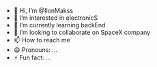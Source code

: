 - 👋 Hi, I’m @IlonMakss
- 👀 I’m interested in electronicS
- 🌱 I’m currently learning backEnd
- 💞️ I’m looking to collaborate on SpaceX company
- 📫 How to reach me 
- 😄 Pronouns: ...
- ⚡ Fun fact: ...

<!---
IlonMakss/IlonMakss is a ✨ special ✨ repository because its `README.md` (this file) appears on your GitHub profile.
You can click the Preview link to take a look at your changes.
--->
